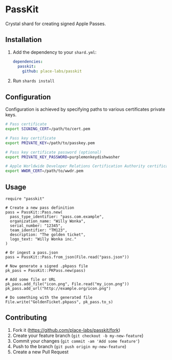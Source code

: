 # PassKit

Crystal shard for creating signed Apple Passes.

## Installation

1. Add the dependency to your `shard.yml`:

   ```yaml
   dependencies:
     passkit:
       github: place-labs/passkit
   ```

2. Run `shards install`

## Configuration

Configuration is achieved by specifying paths to various certificates private keys.

```bash
# Pass certificate
export SIGNING_CERT=/path/to/cert.pem

# Pass key certificate
export PRIVATE_KEY=/path/to/passkey.pem

# Pass key certificate password (optional)
export PRIVATE_KEY_PASSWORD=purplemonkeydishwasher

# Apple Worldwide Developer Relations Certification Authority certificate
export WWDR_CERT=/path/to/wwdr.pem
```

## Usage

```crystal
require "passkit"

# Create a new pass definition
pass = PassKit::Pass.new(
  pass_type_identifier: "pass.com.example",
  organization_name: "Willy Wonka",
  serial_number: "12345",
  team_identifier: "TM123",
  description: "The golden ticket",
  logo_text: "Willy Wonka inc."
)

# Or ingest a pass.json
pass = PassKit::Pass.from_json(File.read("pass.json"))

# Now generate a signed .pkpass file
pk_pass = PassKit::PKPass.new(pass)

# Add some file or URL
pk_pass.add_file("icon.png", File.read("my_icon.png"))
pk_pass.add_url("http://example.org/icon.png")

# Do something with the generated file
File.write("GoldenTicket.pkpass", pk_pass.to_s)
```

## Contributing

1. Fork it (<https://github.com/place-labs/passkit/fork>)
2. Create your feature branch (`git checkout -b my-new-feature`)
3. Commit your changes (`git commit -am 'Add some feature'`)
4. Push to the branch (`git push origin my-new-feature`)
5. Create a new Pull Request
